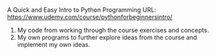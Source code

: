 A Quick and Easy Intro to Python Programming
URL: https://www.udemy.com/course/pythonforbeginnersintro/

1. My code from working through the course exercises and concepts.
2. My own programs to further explore ideas from the course and implement my own ideas.
